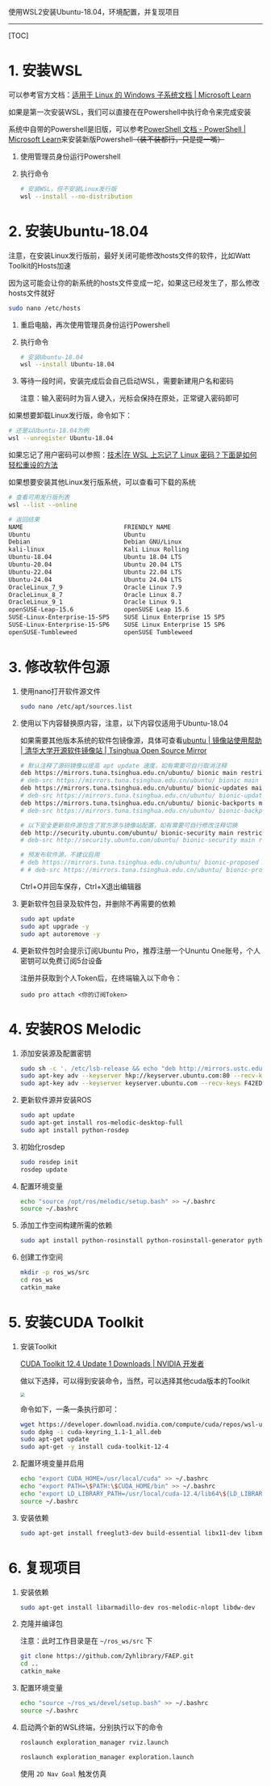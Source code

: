 使用WSL2安装Ubuntu-18.04，环境配置，并复现项目

----

[TOC]

# 1. 安装WSL

可以参考官方文档：[适用于 Linux 的 Windows 子系统文档 | Microsoft Learn](https://learn.microsoft.com/zh-cn/windows/wsl/)

如果是第一次安装WSL，我们可以直接在在Powershell中执行命令来完成安装

系统中自带的Powershell是旧版，可以参考[PowerShell 文档 - PowerShell | Microsoft Learn](https://learn.microsoft.com/zh-cn/powershell/?view=powershell-7.4)来安装新版Powershell~~（装不装都行，只是提一嘴）~~

1. 使用管理员身份运行Powershell

2. 执行命令

   ```bash
   # 安装WSL，但不安装Linux发行版
   wsl --install --no-distribution
   ```

# 2. 安装Ubuntu-18.04

注意，在安装Linux发行版前，最好关闭可能修改hosts文件的软件，比如Watt Toolkit的Hosts加速

因为这可能会让你的新系统的hosts文件变成一坨，如果这已经发生了，那么修改hosts文件就好

```bash
sudo nano /etc/hosts
```

1. 重启电脑，再次使用管理员身份运行Powershell

2. 执行命令

   ```bash
   # 安装Ubuntu-18.04
   wsl --install Ubuntu-18.04
   ```

3. 等待一段时间，安装完成后会自己启动WSL，需要新建用户名和密码

   注意：输入密码时为盲人键入，光标会保持在原处，正常键入密码即可

如果想要卸载Linux发行版，命令如下：

```bash
# 还是以Ubuntu-18.04为例
wsl --unregister Ubuntu-18.04
```

如果忘记了用户密码可以参照：[技术|在 WSL 上忘记了 Linux 密码？下面是如何轻松重设的方法](https://linux.cn/article-13545-1.html)

如果想要安装其他Linux发行版系统，可以查看可下载的系统

```bash
# 查看可用发行版列表
wsl --list --online

# 返回结果
NAME                            FRIENDLY NAME
Ubuntu                          Ubuntu
Debian                          Debian GNU/Linux
kali-linux                      Kali Linux Rolling
Ubuntu-18.04                    Ubuntu 18.04 LTS
Ubuntu-20.04                    Ubuntu 20.04 LTS
Ubuntu-22.04                    Ubuntu 22.04 LTS
Ubuntu-24.04                    Ubuntu 24.04 LTS
OracleLinux_7_9                 Oracle Linux 7.9
OracleLinux_8_7                 Oracle Linux 8.7
OracleLinux_9_1                 Oracle Linux 9.1
openSUSE-Leap-15.6              openSUSE Leap 15.6
SUSE-Linux-Enterprise-15-SP5    SUSE Linux Enterprise 15 SP5
SUSE-Linux-Enterprise-15-SP6    SUSE Linux Enterprise 15 SP6
openSUSE-Tumbleweed             openSUSE Tumbleweed
```



# 3. 修改软件包源

1. 使用nano打开软件源文件

   ```bash
   sudo nano /etc/apt/sources.list
   ```

2. 使用以下内容替换原内容，注意，以下内容仅适用于Ubuntu-18.04

   如果需要其他版本系统的软件包镜像源，具体可查看[ubuntu | 镜像站使用帮助 | 清华大学开源软件镜像站 | Tsinghua Open Source Mirror](https://mirrors.tuna.tsinghua.edu.cn/help/ubuntu/)

   ```bash
   # 默认注释了源码镜像以提高 apt update 速度，如有需要可自行取消注释
   deb https://mirrors.tuna.tsinghua.edu.cn/ubuntu/ bionic main restricted universe multiverse
   # deb-src https://mirrors.tuna.tsinghua.edu.cn/ubuntu/ bionic main restricted universe multiverse
   deb https://mirrors.tuna.tsinghua.edu.cn/ubuntu/ bionic-updates main restricted universe multiverse
   # deb-src https://mirrors.tuna.tsinghua.edu.cn/ubuntu/ bionic-updates main restricted universe multiverse
   deb https://mirrors.tuna.tsinghua.edu.cn/ubuntu/ bionic-backports main restricted universe multiverse
   # deb-src https://mirrors.tuna.tsinghua.edu.cn/ubuntu/ bionic-backports main restricted universe multiverse
   
   # 以下安全更新软件源包含了官方源与镜像站配置，如有需要可自行修改注释切换
   deb http://security.ubuntu.com/ubuntu/ bionic-security main restricted universe multiverse
   # deb-src http://security.ubuntu.com/ubuntu/ bionic-security main restricted universe multiverse
   
   # 预发布软件源，不建议启用
   # deb https://mirrors.tuna.tsinghua.edu.cn/ubuntu/ bionic-proposed main restricted universe multiverse
   # # deb-src https://mirrors.tuna.tsinghua.edu.cn/ubuntu/ bionic-proposed main restricted universe multiverse
   ```

   Ctrl+O并回车保存，Ctrl+X退出编辑器

3. 更新软件包目录及软件包，并删除不再需要的依赖

   ```bash
   sudo apt update
   sudo apt upgrade -y
   sudo apt autoremove -y
   ```

4. 更新软件包时会提示订阅Ubuntu Pro，推荐注册一个Ununtu One账号，个人密钥可以免费订阅5台设备

   注册并获取到个人Token后，在终端输入以下命令：

   ```
   sudo pro attach <你的订阅Token>
   ```

# 4. 安装ROS Melodic

1. 添加安装源及配置密钥

   ```bash
   sudo sh -c '. /etc/lsb-release && echo "deb http://mirrors.ustc.edu.cn/ros/ubuntu/ $DISTRIB_CODENAME main" > /etc/apt/sources.list.d/ros-latest.list'
   sudo apt-key adv --keyserver hkp://keyserver.ubuntu.com:80 --recv-key 421C365BD9FF1F717815A3895523BAEEB01FA116
   sudo apt-key adv --keyserver keyserver.ubuntu.com --recv-keys F42ED6FBAB17C654
   ```

2. 更新软件源并安装ROS

   ```bash
   sudo apt update
   sudo apt-get install ros-melodic-desktop-full
   sudo apt install python-rosdep
   ```

3. 初始化rosdep

   ```bash
   sudo rosdep init
   rosdep update
   ```

4. 配置环境变量

   ```bash
   echo "source /opt/ros/melodic/setup.bash" >> ~/.bashrc
   source ~/.bashrc
   ```

5. 添加工作空间构建所需的依赖

   ```bash
   sudo apt install python-rosinstall python-rosinstall-generator python-wstool build-essential
   ```

6. 创建工作空间

   ````bash
   mkdir -p ros_ws/src
   cd ros_ws
   catkin_make
   ````

# 5. 安装CUDA Toolkit

1. 安装Toolkit

   [CUDA Toolkit 12.4 Update 1 Downloads | NVIDIA 开发者](https://developer.nvidia.cn/cuda-downloads)

   做以下选择，可以得到安装命令，当然，可以选择其他cuda版本的Toolkit

   <img src="images/cuda.png" style="zoom:50%;" />

   命令如下，一条一条执行即可：

    ```bash
    wget https://developer.download.nvidia.com/compute/cuda/repos/wsl-ubuntu/x86_64/cuda-keyring_1.1-1_all.deb
    sudo dpkg -i cuda-keyring_1.1-1_all.deb
    sudo apt-get update
    sudo apt-get -y install cuda-toolkit-12-4
    ```

2. 配置环境变量并启用

   ```bash
   echo "export CUDA_HOME=/usr/local/cuda" >> ~/.bashrc
   echo "export PATH=\$PATH:\$CUDA_HOME/bin" >> ~/.bashrc
   echo "export LD_LIBRARY_PATH=/usr/local/cuda-12.4/lib64\${LD_LIBRARY_PATH:+:\${LD_LIBRARY_PATH}}" >> ~/.bashrc
   source ~/.bashrc
   ```

3. 安装依赖

   ```bash
   sudo apt-get install freeglut3-dev build-essential libx11-dev libxmu-dev libxi-dev libgl1-mesa-glx libglu1-mesa libglu1-mesa-dev
   ```

# 6. 复现项目

1. 安装依赖

   ```bash
   sudo apt-get install libarmadillo-dev ros-melodic-nlopt libdw-dev
   ```

2. 克隆并编译包

   注意：此时工作目录是在 `~/ros_ws/src` 下

   ```bash
   git clone https://github.com/Zyhlibrary/FAEP.git
   cd ..
   catkin_make
   ```

3. 配置环境变量

   ```bash
   echo "source ~/ros_ws/devel/setup.bash" >> ~/.bashrc
   source ~/.bashrc
   ```

4. 启动两个新的WSL终端，分别执行以下的命令

   ```bash
   roslaunch exploration_manager rviz.launch
   ```

   ```bash
   roslaunch exploration_manager exploration.launch
   ```

   使用 `2D Nav Goal` 触发仿真
